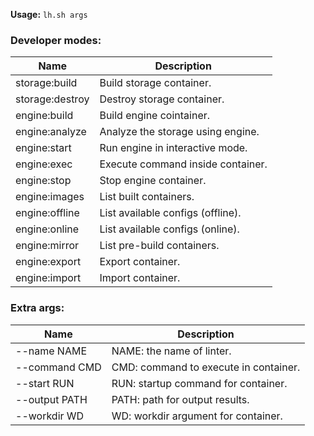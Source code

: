 
**Usage:** `lh.sh args` 

### Developer modes:
| Name            | Description                              |
| --------------- | ---------------------------------------- |
| storage:build   | Build storage container.                 |
| storage:destroy | Destroy storage container.               |
| engine:build    | Build engine cointainer.                 |
| engine:analyze  | Analyze the storage using engine.        |
| engine:start    | Run engine in interactive mode.          |
| engine:exec     | Execute command inside container.        |
| engine:stop     | Stop engine container.                   |
| engine:images   | List built containers.                   |
| engine:offline  | List available configs (offline).        |
| engine:online   | List available configs (online).         |
| engine:mirror   | List pre-build containers.               |
| engine:export   | Export container.                        |
| engine:import   | Import container.                        |

### Extra args:
| Name            | Description                              |
| --------------- | ---------------------------------------- |
| --name NAME     | NAME: the name of linter.                |
| --command CMD   | CMD: command to execute in container.    |
| --start RUN     | RUN: startup command for container.      |
| --output PATH   | PATH: path for output results.           |
| --workdir WD    | WD: workdir argument for container.      |

